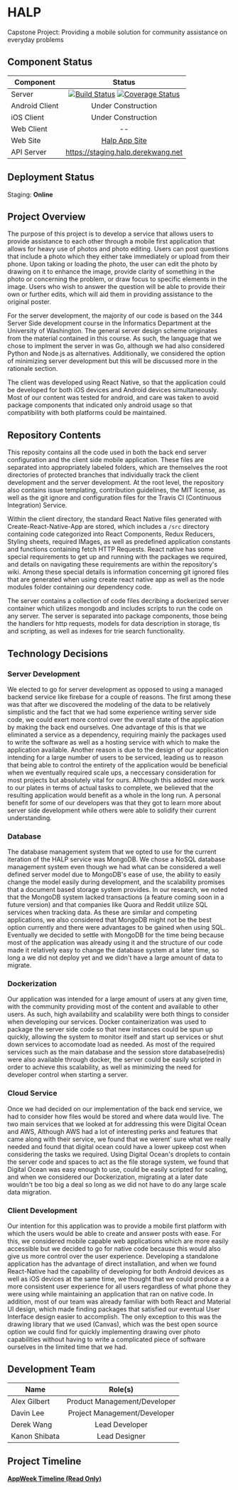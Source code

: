 # HALP

Capstone Project: Providing a mobile solution for community assistance on everyday problems

## Component Status

| Component              | Status                            |
| ----------------- |:---------------------------------:|
| Server            | [![Build Status](https://travis-ci.org/JuiMin/HALP.svg?branch=master)](https://travis-ci.org/JuiMin/HALP) [![Coverage Status](https://coveralls.io/repos/github/JuiMin/HALP/badge.svg?branch=master)](https://coveralls.io/github/JuiMin/HALP?branch=master)      |
| Android Client | Under Construction |
| iOS Client | Under Construction |
| Web Client | -- |
| Web Site   | [Halp App Site](https://halpapp.github.io/) |
| API Server | https://staging.halp.derekwang.net |

## Deployment Status

Staging: **Online**

## Project Overview
The purpose of this project is to develop a service that allows users to provide assistance to each other through a mobile first application that allows for heavy use of photos and photo editing. Users can post questions that include a photo which they either take immediately or upload from their phone. Upon taking or loading the photo, the user can edit the photo by drawing on it to enhance the image, provide clarity of something in the photo or concerning the problem, or draw focus to specific elements in the image. Users who wish to answer the question will be able to provide their own or further edits, which will aid them in providing assistance to the original poster.

For the server development, the majority of our code is based on the 344 Server Side development course in the Informatics Department at the University of Washington. The general server design scheme originates from the material contained in this course. As such, the language that we chose to implment the server in was Go, although we had also considered Python and Node.js as alternatives. Additionally, we considered the option of minimizing server development but this will be discussed more in the rationale section.

The client was developed using React Native, so that the application could be developed for both iOS devices and Android devices simultaneously. Most of our content was tested for android, and care was taken to avoid package components that indicated only android usage so that compatibility with both platforms could be maintained.

## Repository Contents
This reposity contains all the code used in both the back end server configuration and the client side mobile application. These files are separated into appropriately labeled folders, which are themselves the root directories of protected branches that individually track the client development and the server development. At the root level, the repository also contains issue templating, contribution guidelines, the MIT license, as well as the git ignore and configuration files for the Travis CI (Continuous Integration) Service.

Within the client directory, the standard React Native files generated with Create-React-Native-App are stored, which includes a ```/src``` directory containing code categorized into React Components, Redux Reducers, Styling sheets, required IMages, as well as predefined application constants and functions containing fetch HTTP Requests. React native has some special requirements to get up and running with the packages we required, and details on navigating these requirements are within the repository's wiki. Among these special details is information concerning git ignored files that are generated when using create react native app as well as the node modules folder containing our dependency code.

The server contains a collection of code files decribing a dockerized server container which utilizes mongodb and includes scripts to run the code on any server. The server is separated into package components, those being the handlers for http requests, models for data description in storage, tls and scripting, as well as indexes for trie search functionality.

## Technology Decisions

### Server Development
We elected to go for server development as opposed to using a managed backend service like firebase for a couple of reasons. The first among these was that after we discovered the modeling of the data to be relatively simplistic and the fact that we had some experience writing server side code, we could exert more control over the overall state of the application by making the back end ourselves. One advantage of this is that we eliminated a service as a dependency, requiring mainly the packages used to write the software as well as a hosting service with which to make the application available. Another reason is due to the design of our application intending for a large number of users to be serviced, leading us to reason that being able to control the entirety of the application would be beneficial when we eventually required scale ups, a neccessary consideration for most projects but absolutely vital for ours. Although this added more work to our plates in terms of actual tasks to complete, we believed that the resulting application would benefit as a whole in the long run. A personal benefit for some of our developers was that they got to learn more about server side development while others were able to solidify their current understanding.

### Database
The database management system that we opted to use for the current iteration of the HALP service was MongoDB. We chose a NoSQL database management system even though we had what can be considered a well defined server model due to MongoDB's ease of use, the ability to easily change the model easily during development, and the scalability promises that a document based storage system provides. In our research, we noted that the MongoDB system lacked transactions (a feature coming soon in a future version) and that companies like Quora and Reddit utilize SQL services when tracking data. As these are similar and competing applications, we also considered that MongoDB might not be the best option currently and there were advantages to be gained when using SQL. Eventually we decided to settle with MongoDB for the time being because most of the application was already using it and the structure of our code made it relatively easy to change the database system at a later time, so long a we did not deploy yet and we didn't have a large amount of data to migrate.

### Dockerization
Our application was intended for a large amount of users at any given time, with the community providing most of the content and available to other users. As such, high availability and scalability were both things to consider when developing our services. Docker containerization was used to package the server side code so that new instances could be spun up quickly, allowing the system to monitor itself and start up services or shut down services to accomodate load as needed. As most of the required services such as the main database and the session store database(redis) were also available through docker, the server could be easily scripted in order to achieve this scalability, as well as minimizing the need for developer control when starting a server.

### Cloud Service
Once we had decided on our implementation of the back end service, we had to consider how files would be stored and where data would live. The two main services that we looked at for addressing this were Digital Ocean and AWS, Although AWS had a lot of interesting perks and features that came along with their service, we found that we werent' sure what we really needed and found that digital ocean could have a lower upkeep cost when considering the tasks we required. Using Digital Ocean's droplets to contain the server code and spaces to act as the file storage system, we found that Digital Ocean was easy enough to use, could be easily scripted for scaling, and when we considered our Dockerization, migrating at a later date wouldn't be too big a deal so long as we did not have to do any large scale data migration.

### Client Development
Our intention for this application was to provide a mobile first platform with which the users would be able to create and answer posts with ease. For this, we considered mobile capable web applications which are more easily accessible but we decided to go for native code because this would also give us more control over the user experience. Developing a standalone application has the advantage of direct installation, and when we found React-Native had the capability of developing for both Android devices as well as iOS devices at the same time, we thought that we could produce a a more consistent user experience for all users regardless of what phone they were using while maintaining an application that ran on native code. In addition, most of our team was already familiar with both React and Material UI design, which made finding packages that satisfied our eventual User Interface design easier to accomplish. The only exception to this was the drawing library that we used (Canvas), which was the best open source option we could find for quickly implementing drawing over photo capabilities without having to write a complicated piece of software ourselves in the limited time that we had.

## Development Team
| Name              | Role(s)                           |
| ----------------- |:---------------------------------:|
| Alex Gilbert      | Product Management/Developer      |
| Davin Lee         | Project Management/Developer      |
| Derek Wang        | Lead Developer                    |
| Kanon Shibata     | Lead Designer                     |

## Project Timeline
**[AppWeek Timeline (Read Only)](https://app.teamweek.com/#pg/6hGsJu7uJgUkuUMtogdRId_TRHJhxAar)**
